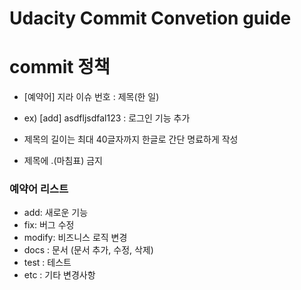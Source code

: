 # Udacity Commit Convetion guide

# commit 정책

- [예약어] 지라 이슈 번호 : 제목(한 일)

- ex) [add] asdfljsdfal123 : 로그인 기능 추가

- 제목의 길이는 최대 40글자까지 한글로 간단 명료하게 작성
- 제목에 .(마침표) 금지

### 예약어 리스트

- add: 새로운 기능
- fix: 버그 수정
- modify: 비즈니스 로직 변경
- docs : 문서 (문서 추가, 수정, 삭제)
- test : 테스트
- etc : 기타 변경사항
